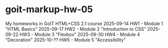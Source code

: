# goit-markup-hw-05

My homeworks in GoIT HTML+CSS 2.1 course
2025-09-14 HW1 - Module 1 "HTML Basics"
2025-09-17 HW2 - Module 2 "Introduction to CSS"
2025-09-22 HW3 - Module 3 "Flexbox"
2025-09-30 HW4 - Module 4 "Decoration"
2025-10-?? HW5 - Module 5 "Accessibility"

